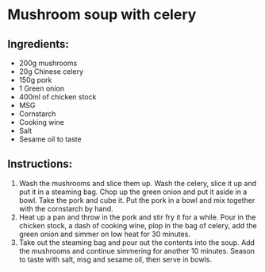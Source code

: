 # Mushroom soup with celery

## Ingredients:

- 200g mushrooms
- 20g Chinese celery
- 150g pork
- 1 Green onion
- 400ml of chicken stock
- MSG
- Cornstarch
- Cooking wine
- Salt
- Sesame oil to taste

## Instructions:

1. Wash the mushrooms and slice them up. Wash the celery, slice it up and put it in a steaming bag. Chop up the green onion and put it aside in a bowl. Take the pork and cube it. Put the pork in a bowl and mix together with the cornstarch by hand.
2. Heat up a pan and throw in the pork and stir fry it for a while. Pour in the chicken stock, a dash of cooking wine, plop in the bag of celery, add the green onion and simmer on low heat for 30 minutes.
3. Take out the steaming bag and pour out the contents into the soup. Add the mushrooms and continue simmering for another 10 minutes. Season to taste with salt, msg and sesame oil, then serve in bowls.